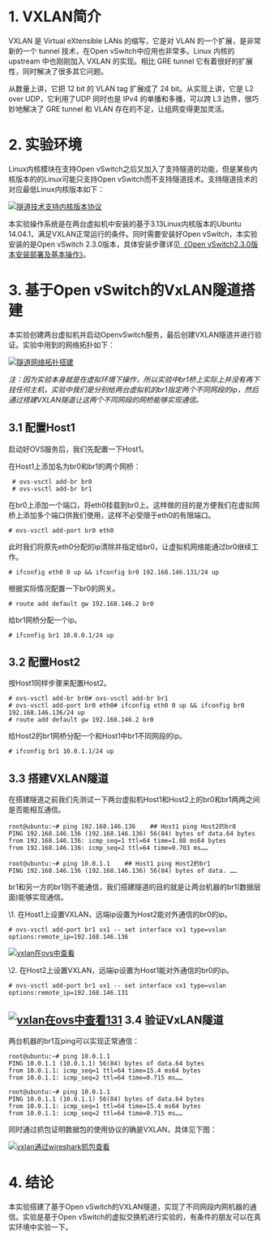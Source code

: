 # 1. VXLAN简介

VXLAN 是 Virtual eXtensible LANs 的缩写，它是对 VLAN 的一个扩展，是非常新的一个 tunnel 技术，在Open vSwitch中应用也非常多。Linux 内核的 upstream 中也刚刚加入 VXLAN 的实现。相比 GRE tunnel 它有着很好的扩展性，同时解决了很多其它问题。

从数量上讲，它把 12 bit 的 VLAN tag 扩展成了 24 bit。从实现上讲，它是 L2 over UDP，它利用了UDP 同时也是 IPv4 的单播和多播，可以跨 L3 边界，很巧妙地解决了 GRE tunnel 和 VLAN 存在的不足，让组网变得更加灵活。

# 2. 实验环境

Linux内核模块在支持Open vSwitch之后又加入了支持隧道的功能，但是某些内核版本的的Linux可能只支持Open vSwitch而不支持隧道技术。支持隧道技术的对应最低Linux内核版本如下：

[![隧道技术支持内核版本协议](https://img1.sdnlab.com/wp-content/uploads/2014/12/%E9%9A%A7%E9%81%93%E6%8A%80%E6%9C%AF%E6%94%AF%E6%8C%81%E5%86%85%E6%A0%B8%E7%89%88%E6%9C%AC%E5%8D%8F%E8%AE%AE.png)](https://img1.sdnlab.com/wp-content/uploads/2014/12/隧道技术支持内核版本协议.png)

本实验操作系统是在两台虚拟机中安装的基于3.13Linux内核版本的Ubuntu 14.04.1，满足VXLAN正常运行的条件。同时需要安装好Open vSwitch，本实验安装的是Open vSwitch 2.3.0版本，具体安装步骤详见[《Open vSwitch2.3.0版本安装部署及基本操作》](https://www.sdnlab.com/3166)。

# 3. 基于Open vSwitch的VxLAN隧道搭建

本实验创建两台虚拟机并启动OpenvSwitch服务，最后创建VXLAN隧道并进行验证。实验中用到的网络拓扑如下：

[![隧道网络拓扑搭建](https://img1.sdnlab.com/wp-content/uploads/2014/12/%E9%9A%A7%E9%81%93%E7%BD%91%E7%BB%9C%E6%8B%93%E6%89%91%E6%90%AD%E5%BB%BA.png)](https://img1.sdnlab.com/wp-content/uploads/2014/12/隧道网络拓扑搭建.png)

*注：因为实验本身就是在虚拟环境下操作，所以实验中br1桥上实际上并没有再下挂任何主机，实验中我们是分别给两台虚拟机的br1指定两个不同网段的ip，然后通过搭建VXLAN隧道让这两个不同网段的网桥能够实现通信。*

## 3.1 配置Host1

启动好OVS服务后，我们先配置一下Host1。

在Host1上添加名为br0和br1的两个网桥：

~~~shell
 # ovs-vsctl add-br br0
 # ovs-vsctl add-br br1 
~~~





在br0上添加一个端口，将eth0挂载到br0上。这样做的目的是方便我们在虚拟网桥上添加多个端口供我们使用，这样不必受限于eth0的有限端口。



~~~shell
# ovs-vsctl add-port br0 eth0 
~~~
此时我们将原先eth0分配的ip清除并指定给br0，让虚拟机网络能通过br0继续工作。



~~~shell
# ifconfig eth0 0 up && ifconfig br0 192.168.146.131/24 up
~~~

根据实际情况配置一下br0的网关。



~~~shell
# route add default gw 192.168.146.2 br0
~~~

给br1网桥分配一个ip。



~~~shell
# ifconfig br1 10.0.0.1/24 up
~~~



## 3.2 配置Host2

按Host1同样步骤来配置Host2。



~~~shell
# ovs-vsctl add-br br0# ovs-vsctl add-br br1
# ovs-vsctl add-port br0 eth0# ifconfig eth0 0 up && ifconfig br0 192.168.146.136/24 up
# route add default gw 192.168.146.2 br0
~~~

给Host2的br1网桥分配一个和Host1中br1不同网段的ip。



~~~shell
# ifconfig br1 10.0.1.1/24 up
~~~



## 3.3 搭建VXLAN隧道

在搭建隧道之前我们先测试一下两台虚拟机Host1和Host2上的br0和br1两两之间是否能相互通信。



~~~shell
root@ubuntu:~# ping 192.168.146.136    ## Host1 ping Host2的br0
PING 192.168.146.136 (192.168.146.136) 56(84) bytes of data.64 bytes 
from 192.168.146.136: icmp_seq=1 ttl=64 time=1.88 ms64 bytes 
from 192.168.146.136: icmp_seq=2 ttl=64 time=0.703 ms……
~~~





~~~shell
root@ubuntu:~# ping 10.0.1.1    ## Host1 ping Host2的br1
PING 192.168.146.136 (192.168.146.136) 56(84) bytes of data. ……
~~~

br1和另一方的br1则不能通信，我们搭建隧道的目的就是让两台机器的br1(数据层面)能够实现通信。

\1. 在Host1上设置VXLAN，远端ip设置为Host2能对外通信的br0的ip。



~~~shell
# ovs-vsctl add-port br1 vx1 -- set interface vx1 type=vxlan options:remote_ip=192.168.146.136
~~~

[![vxlan在ovs中查看](https://img1.sdnlab.com/wp-content/uploads/2014/12/vxlan%E5%9C%A8ovs%E4%B8%AD%E6%9F%A5%E7%9C%8B.png)](https://img1.sdnlab.com/wp-content/uploads/2014/12/vxlan在ovs中查看.png)

\2. 在Host2上设置VXLAN，远端ip设置为Host1能对外通信的br0的ip。



~~~shell
# ovs-vsctl add-port br1 vx1 -- set interface vx1 type=vxlan options:remote_ip=192.168.146.131
~~~



## [![vxlan在ovs中查看131](https://img1.sdnlab.com/wp-content/uploads/2014/12/vxlan%E5%9C%A8ovs%E4%B8%AD%E6%9F%A5%E7%9C%8B131.png)](https://img1.sdnlab.com/wp-content/uploads/2014/12/vxlan在ovs中查看131.png) 3.4 验证VxLAN隧道

两台机器的br1互ping可以实现正常通信：



~~~
root@ubuntu:~# ping 10.0.1.1
PING 10.0.1.1 (10.0.1.1) 56(84) bytes of data.64 bytes 
from 10.0.1.1: icmp_seq=1 ttl=64 time=15.4 ms64 bytes 
from 10.0.1.1: icmp_seq=2 ttl=64 time=0.715 ms…… 

root@ubuntu:~# ping 10.0.1.1
PING 10.0.1.1 (10.0.1.1) 56(84) bytes of data.64 bytes 
from 10.0.1.1: icmp_seq=1 ttl=64 time=15.4 ms64 bytes 
from 10.0.1.1: icmp_seq=2 ttl=64 time=0.715 ms……
~~~

同时通过抓包证明数据包的使用协议的确是VXLAN，具体见下图：

[![vxlan通过wireshark抓包查看](https://img1.sdnlab.com/wp-content/uploads/2014/12/vxlan%E9%80%9A%E8%BF%87wireshark%E6%8A%93%E5%8C%85%E6%9F%A5%E7%9C%8B.png)](https://img1.sdnlab.com/wp-content/uploads/2014/12/vxlan通过wireshark抓包查看.png)

# 4. 结论

本实验搭建了基于Open vSwitch的VXLAN隧道，实现了不同网段内网机器的通信。实验是基于Open vSwitch的虚拟交换机进行实验的，有条件的朋友可以在真实环境中实验一下。